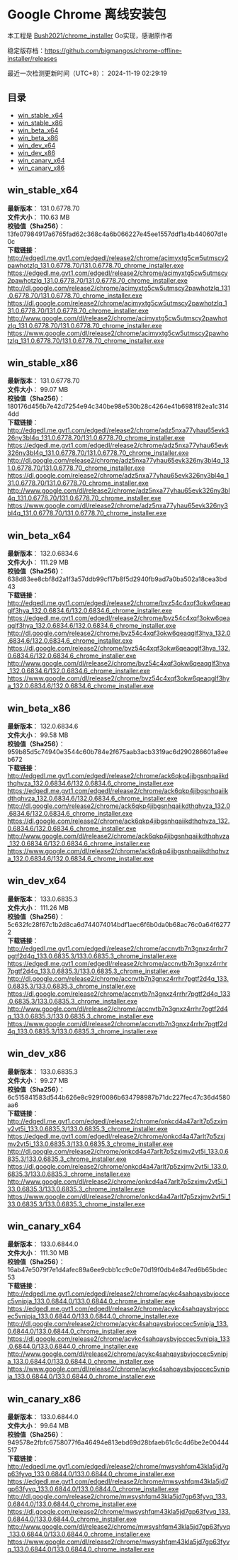 # Google Chrome 离线安装包
本工程是 [Bush2021/chrome_installer](https://github.com/Bush2021/chrome_installer) Go实现，感谢原作者

稳定版存档：<https://github.com/bigmangos/chrome-offline-installer/releases>

最近一次检测更新时间（UTC+8）：
2024-11-19 02:29:19

## 目录
* [win_stable_x64](https://github.com/bigmangos/chrome-offline-installer?tab=readme-ov-file#win_stable_x64)
* [win_stable_x86](https://github.com/bigmangos/chrome-offline-installer?tab=readme-ov-file#win_stable_x86)
* [win_beta_x64](https://github.com/bigmangos/chrome-offline-installer?tab=readme-ov-file#win_beta_x64)
* [win_beta_x86](https://github.com/bigmangos/chrome-offline-installer?tab=readme-ov-file#win_beta_x86)
* [win_dev_x64](https://github.com/bigmangos/chrome-offline-installer?tab=readme-ov-file#win_dev_x64)
* [win_dev_x86](https://github.com/bigmangos/chrome-offline-installer?tab=readme-ov-file#win_dev_x86)
* [win_canary_x64](https://github.com/bigmangos/chrome-offline-installer?tab=readme-ov-file#win_canary_x64)
* [win_canary_x86](https://github.com/bigmangos/chrome-offline-installer?tab=readme-ov-file#win_canary_x86)

## win_stable_x64
**最新版本**： 131.0.6778.70  
**文件大小**： 110.63 MB  
**校验值（Sha256）**： 13fe07984917a6765fad62c368c4a6b066227e45ee1557ddf1a4b440607d1e0c  
**下载链接**：
http://edgedl.me.gvt1.com/edgedl/release2/chrome/acimyxtg5cw5utmscy2pawhotzlq_131.0.6778.70/131.0.6778.70_chrome_installer.exe
https://edgedl.me.gvt1.com/edgedl/release2/chrome/acimyxtg5cw5utmscy2pawhotzlq_131.0.6778.70/131.0.6778.70_chrome_installer.exe
http://dl.google.com/release2/chrome/acimyxtg5cw5utmscy2pawhotzlq_131.0.6778.70/131.0.6778.70_chrome_installer.exe
https://dl.google.com/release2/chrome/acimyxtg5cw5utmscy2pawhotzlq_131.0.6778.70/131.0.6778.70_chrome_installer.exe
http://www.google.com/dl/release2/chrome/acimyxtg5cw5utmscy2pawhotzlq_131.0.6778.70/131.0.6778.70_chrome_installer.exe
https://www.google.com/dl/release2/chrome/acimyxtg5cw5utmscy2pawhotzlq_131.0.6778.70/131.0.6778.70_chrome_installer.exe
## win_stable_x86
**最新版本**： 131.0.6778.70  
**文件大小**： 99.07 MB  
**校验值（Sha256）**： 180176d456b7e42d7254e94c340be98e530b28c4264e41b6981f82ea1c3144dd  
**下载链接**：
http://edgedl.me.gvt1.com/edgedl/release2/chrome/adz5nxa77yhau65evk326ny3bl4q_131.0.6778.70/131.0.6778.70_chrome_installer.exe
https://edgedl.me.gvt1.com/edgedl/release2/chrome/adz5nxa77yhau65evk326ny3bl4q_131.0.6778.70/131.0.6778.70_chrome_installer.exe
http://dl.google.com/release2/chrome/adz5nxa77yhau65evk326ny3bl4q_131.0.6778.70/131.0.6778.70_chrome_installer.exe
https://dl.google.com/release2/chrome/adz5nxa77yhau65evk326ny3bl4q_131.0.6778.70/131.0.6778.70_chrome_installer.exe
http://www.google.com/dl/release2/chrome/adz5nxa77yhau65evk326ny3bl4q_131.0.6778.70/131.0.6778.70_chrome_installer.exe
https://www.google.com/dl/release2/chrome/adz5nxa77yhau65evk326ny3bl4q_131.0.6778.70/131.0.6778.70_chrome_installer.exe
## win_beta_x64
**最新版本**： 132.0.6834.6  
**文件大小**： 111.29 MB  
**校验值（Sha256）**： 638d83ee8cbf8d2a1f3a57ddb99cf17b8f5d2940fb9ad7a0ba502a18cea3bd43  
**下载链接**：
http://edgedl.me.gvt1.com/edgedl/release2/chrome/bvz54c4xqf3okw6qeaqglf3hya_132.0.6834.6/132.0.6834.6_chrome_installer.exe
https://edgedl.me.gvt1.com/edgedl/release2/chrome/bvz54c4xqf3okw6qeaqglf3hya_132.0.6834.6/132.0.6834.6_chrome_installer.exe
http://dl.google.com/release2/chrome/bvz54c4xqf3okw6qeaqglf3hya_132.0.6834.6/132.0.6834.6_chrome_installer.exe
https://dl.google.com/release2/chrome/bvz54c4xqf3okw6qeaqglf3hya_132.0.6834.6/132.0.6834.6_chrome_installer.exe
http://www.google.com/dl/release2/chrome/bvz54c4xqf3okw6qeaqglf3hya_132.0.6834.6/132.0.6834.6_chrome_installer.exe
https://www.google.com/dl/release2/chrome/bvz54c4xqf3okw6qeaqglf3hya_132.0.6834.6/132.0.6834.6_chrome_installer.exe
## win_beta_x86
**最新版本**： 132.0.6834.6  
**文件大小**： 99.58 MB  
**校验值（Sha256）**： 959b85d5c74940e3544c60b784e2f675aab3acb3319ac6d290286601a8eeb672  
**下载链接**：
http://edgedl.me.gvt1.com/edgedl/release2/chrome/ack6qkp4jibgsnhqaiikdthqhvza_132.0.6834.6/132.0.6834.6_chrome_installer.exe
https://edgedl.me.gvt1.com/edgedl/release2/chrome/ack6qkp4jibgsnhqaiikdthqhvza_132.0.6834.6/132.0.6834.6_chrome_installer.exe
http://dl.google.com/release2/chrome/ack6qkp4jibgsnhqaiikdthqhvza_132.0.6834.6/132.0.6834.6_chrome_installer.exe
https://dl.google.com/release2/chrome/ack6qkp4jibgsnhqaiikdthqhvza_132.0.6834.6/132.0.6834.6_chrome_installer.exe
http://www.google.com/dl/release2/chrome/ack6qkp4jibgsnhqaiikdthqhvza_132.0.6834.6/132.0.6834.6_chrome_installer.exe
https://www.google.com/dl/release2/chrome/ack6qkp4jibgsnhqaiikdthqhvza_132.0.6834.6/132.0.6834.6_chrome_installer.exe
## win_dev_x64
**最新版本**： 133.0.6835.3  
**文件大小**： 111.26 MB  
**校验值（Sha256）**： 5c632fc28f67c1b2d8ca6d744074014bdf1aec6f6b0da0b68ac76c0a64f62772  
**下载链接**：
http://edgedl.me.gvt1.com/edgedl/release2/chrome/accnvtb7n3gnxz4rrhr7pgtf2d4q_133.0.6835.3/133.0.6835.3_chrome_installer.exe
https://edgedl.me.gvt1.com/edgedl/release2/chrome/accnvtb7n3gnxz4rrhr7pgtf2d4q_133.0.6835.3/133.0.6835.3_chrome_installer.exe
http://dl.google.com/release2/chrome/accnvtb7n3gnxz4rrhr7pgtf2d4q_133.0.6835.3/133.0.6835.3_chrome_installer.exe
https://dl.google.com/release2/chrome/accnvtb7n3gnxz4rrhr7pgtf2d4q_133.0.6835.3/133.0.6835.3_chrome_installer.exe
http://www.google.com/dl/release2/chrome/accnvtb7n3gnxz4rrhr7pgtf2d4q_133.0.6835.3/133.0.6835.3_chrome_installer.exe
https://www.google.com/dl/release2/chrome/accnvtb7n3gnxz4rrhr7pgtf2d4q_133.0.6835.3/133.0.6835.3_chrome_installer.exe
## win_dev_x86
**最新版本**： 133.0.6835.3  
**文件大小**： 99.27 MB  
**校验值（Sha256）**： 6c515841583d544b626e8c929f0086b634798987b71dc227fec47c36d4580aa6  
**下载链接**：
http://edgedl.me.gvt1.com/edgedl/release2/chrome/onkcd4a47arlt7p5zxjmv2vt5i_133.0.6835.3/133.0.6835.3_chrome_installer.exe
https://edgedl.me.gvt1.com/edgedl/release2/chrome/onkcd4a47arlt7p5zxjmv2vt5i_133.0.6835.3/133.0.6835.3_chrome_installer.exe
http://dl.google.com/release2/chrome/onkcd4a47arlt7p5zxjmv2vt5i_133.0.6835.3/133.0.6835.3_chrome_installer.exe
https://dl.google.com/release2/chrome/onkcd4a47arlt7p5zxjmv2vt5i_133.0.6835.3/133.0.6835.3_chrome_installer.exe
http://www.google.com/dl/release2/chrome/onkcd4a47arlt7p5zxjmv2vt5i_133.0.6835.3/133.0.6835.3_chrome_installer.exe
https://www.google.com/dl/release2/chrome/onkcd4a47arlt7p5zxjmv2vt5i_133.0.6835.3/133.0.6835.3_chrome_installer.exe
## win_canary_x64
**最新版本**： 133.0.6844.0  
**文件大小**： 111.30 MB  
**校验值（Sha256）**： 16ab47e5079f7e1d4afec89a6ee9cbb1cc9c0e70d19f0db4e847ed6b65bdec53  
**下载链接**：
http://edgedl.me.gvt1.com/edgedl/release2/chrome/acykc4sahqaysbvjoccec5vnipja_133.0.6844.0/133.0.6844.0_chrome_installer.exe
https://edgedl.me.gvt1.com/edgedl/release2/chrome/acykc4sahqaysbvjoccec5vnipja_133.0.6844.0/133.0.6844.0_chrome_installer.exe
http://dl.google.com/release2/chrome/acykc4sahqaysbvjoccec5vnipja_133.0.6844.0/133.0.6844.0_chrome_installer.exe
https://dl.google.com/release2/chrome/acykc4sahqaysbvjoccec5vnipja_133.0.6844.0/133.0.6844.0_chrome_installer.exe
http://www.google.com/dl/release2/chrome/acykc4sahqaysbvjoccec5vnipja_133.0.6844.0/133.0.6844.0_chrome_installer.exe
https://www.google.com/dl/release2/chrome/acykc4sahqaysbvjoccec5vnipja_133.0.6844.0/133.0.6844.0_chrome_installer.exe
## win_canary_x86
**最新版本**： 133.0.6844.0  
**文件大小**： 99.64 MB  
**校验值（Sha256）**： 949578e2fbfc6758077f6a46494e813ebd69d28bfaeb61c6c4d6be2e00444517  
**下载链接**：
http://edgedl.me.gvt1.com/edgedl/release2/chrome/mwsyshfqm43kla5jd7gp63fyvq_133.0.6844.0/133.0.6844.0_chrome_installer.exe
https://edgedl.me.gvt1.com/edgedl/release2/chrome/mwsyshfqm43kla5jd7gp63fyvq_133.0.6844.0/133.0.6844.0_chrome_installer.exe
http://dl.google.com/release2/chrome/mwsyshfqm43kla5jd7gp63fyvq_133.0.6844.0/133.0.6844.0_chrome_installer.exe
https://dl.google.com/release2/chrome/mwsyshfqm43kla5jd7gp63fyvq_133.0.6844.0/133.0.6844.0_chrome_installer.exe
http://www.google.com/dl/release2/chrome/mwsyshfqm43kla5jd7gp63fyvq_133.0.6844.0/133.0.6844.0_chrome_installer.exe
https://www.google.com/dl/release2/chrome/mwsyshfqm43kla5jd7gp63fyvq_133.0.6844.0/133.0.6844.0_chrome_installer.exe
